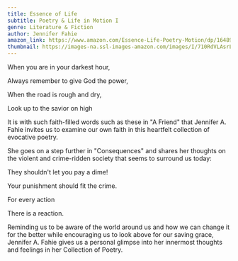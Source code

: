 ```yaml
---
title: Essence of Life
subtitle: Poetry & Life in Motion I
genre: Literature & Fiction
author: Jennifer Fahie
amazon_link: https://www.amazon.com/Essence-Life-Poetry-Motion/dp/1648954804/ref=sr_1_1?crid=2PAEQ0501V3DJ&keywords=9781648954801&qid=1643090377&sprefix=9781648954801%2Caps%2C246&sr=8-1
thumbnail: https://images-na.ssl-images-amazon.com/images/I/710RdVLAsrL.jpg
---
```

When you are in your darkest hour,

Always remember to give God the power,

When the road is rough and dry,

Look up to the savior on high

It is with such faith-filled words such as these in "A Friend" that Jennifer A. Fahie invites us to examine our own faith in this heartfelt collection of evocative poetry.

She goes on a step further in "Consequences" and shares her thoughts on the violent and crime-ridden society that seems to surround us today:

They shouldn't let you pay a dime!

Your punishment should fit the crime.

For every action

There is a reaction.

Reminding us to be aware of the world around us and how we can change it for the better while encouraging us to look above for our saving grace, Jennifer A. Fahie gives us a personal glimpse into her innermost thoughts and feelings in her Collection of Poetry.
